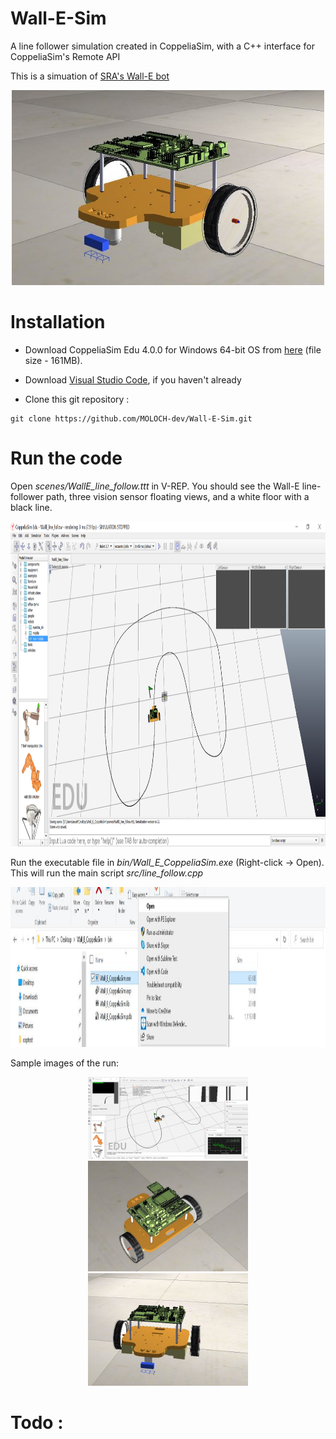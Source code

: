 # Wall-E-Sim
A line follower simulation created in CoppeliaSim, with a C++ interface for CoppeliaSim's Remote API

This is a simuation of [SRA's Wall-E bot](https://github.com/SRA-VJTI/Wall-E_v2.2-beta/tree/dev)

<p align="center">
  <img src="./docs/wall_E_bot.JPG" width="500"/>
</p>


# Installation

* Download CoppeliaSim Edu 4.0.0 for Windows 64-bit OS from [here](https://www.coppeliarobotics.com/files/CoppeliaSim_Edu_V4_0_0_Setup.exe) (file size - 161MB).
* Download [Visual Studio Code](https://code.visualstudio.com/download), if you haven't already


* Clone this git repository :
```
git clone https://github.com/MOLOCH-dev/Wall-E-Sim.git
```

# Run the code
Open _scenes/WallE_line_follow.ttt_ in V-REP. You should see the Wall-E line-follower path, three vision sensor floating views, and a white floor with a black line. 
<p align="center">
  <img src="./docs/sim_img_1.JPG" height ="520"/>
</p>


Run the executable file in _bin/Wall_E_CoppeliaSim.exe_ (Right-click -> Open). This will run the main script _src/line_follow.cpp_
<p align="center">
  <img src="./docs/sim_img_2.JPG" height ="256"/>
</p>

Sample images of the run:

<p align="center">
  
  
  <img src="./docs/sim_img_3.JPG" width="256"/>
  <img src="./docs/sim_img_4.JPG" width="256"/>
  <img src="./docs/sim_img_5.JPG" width="256"/>
</p>


# Todo :

